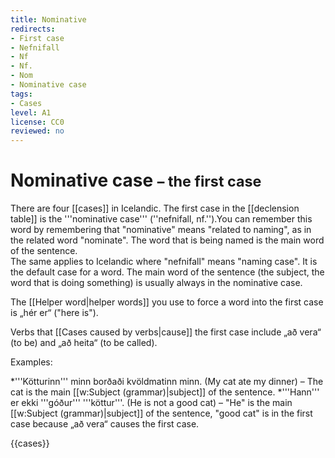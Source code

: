 ```yaml
---
title: Nominative
redirects:
- First case
- Nefnifall
- Nf
- Nf.
- Nom
- Nominative case
tags:
- Cases
level: A1
license: CC0
reviewed: no
---
```


# Nominative case <small>– the first case</small>

There are four [[cases]] in Icelandic. The first case in the [[declension table]] is the '''nominative case''' (''nefnifall, nf.'').<note>You can remember this word by remembering that "nominative" means "related to naming", as in the related word "nominate". The word that is being named is the main word of the sentence.<br/>The same applies to Icelandic where "nefnifall" means "naming case".</note> It is the default case for a word. The main word of the sentence (the subject, the word that is doing something) is usually always in the nominative case.

The [[Helper word|helper words]] you use to force a word into the first case is „hér er“ ("here is").

Verbs that [[Cases caused by verbs|cause]] the first case include „að vera“ (to be) and „að heita“ (to be called).

Examples:

*'''Kötturinn''' minn borðaði kvöldmatinn minn. (My cat ate my dinner) – The cat is the main [[w:Subject (grammar)|subject]] of the sentence.
*'''Hann''' er ekki '''góður''' '''köttur'''. (He is not a good cat) – "He" is the main [[w:Subject (grammar)|subject]] of the sentence, "good cat" is in the first case because „að vera“ causes the first case.


{{cases}}
